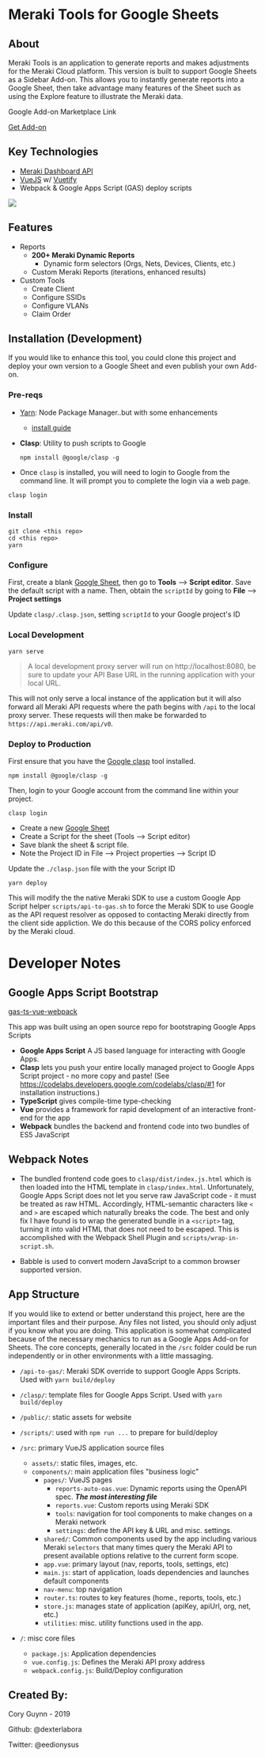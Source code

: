 # Meraki Tools for Google Sheets

## About

Meraki Tools is an application to generate reports and makes adjustments for the Meraki Cloud platform. This version is built to support Google Sheets as a Sidebar Add-on. This allows you to instantly generate reports into a Google Sheet, then take advantage many features of the Sheet such as using the Explore feature to illustrate the Meraki data.

Google Add-on Marketplace Link

[Get Add-on](https://cs.co/meraki_tools)

## Key Technologies

- [Meraki Dashboard API](https://meraki.io/api)
- [VueJS](https://vuejs.org) w/ [Vuetify](https://vuetifyjs.com)
- Webpack & Google Apps Script (GAS) deploy scripts

![](screenshots/MerakiToolsScreenshot.png)

## Features

- Reports
  - **200+ Meraki Dynamic Reports**
    - Dynamic form selectors (Orgs, Nets, Devices, Clients, etc.)
  - Custom Meraki Reports (iterations, enhanced results)
- Custom Tools
  - Create Client
  - Configure SSIDs
  - Configure VLANs
  - Claim Order

## Installation (Development)

If you would like to enhance this tool, you could clone this project and deploy your own version to a Google Sheet and even publish your own Add-on.

### Pre-reqs

- [Yarn](https://yarnpkg.com/en/): Node Package Manager..but with some enhancements

  - [install guide](https://yarnpkg.com/en/docs/install)


- **Clasp**: Utility to push scripts to Google

  `npm install @google/clasp -g`

- Once `clasp` is installed, you will need to login to Google from the command line. It will prompt you to complete the login via a web page. 
  
```
clasp login
```

### Install

```
git clone <this repo>
cd <this repo>
yarn
```

### Configure

First, create a blank [Google Sheet](https://sheets.new), then go to **Tools** --> **Script editor**.
Save the default script with a name. Then, obtain the `scriptId` by going to **File** --> **Project settings**

Update `clasp/.clasp.json`, setting `scriptId` to your Google project's ID 


### Local Development

```
yarn serve
```

> A local development proxy server will run on http://localhost:8080, be sure to update your API Base URL in the running application with your local URL.

This will not only serve a local instance of the application but it will also forward all Meraki API requests where the path begins with `/api` to the local proxy server. These requests will then make be forwarded to `https://api.meraki.com/api/v0`.

### Deploy to Production
First ensure that you have the [Google clasp](https://developers.google.com/apps-script/guides/clasp) tool installed.
```
npm install @google/clasp -g
```

Then, login to your Google account from the command line within your project.
```
clasp login
```
- Create a new [Google Sheet](https://sheets.new)
- Create a Script for the sheet (Tools --> Script editor)
- Save blank the sheet & script file.
- Note the Project ID in File --> Project properties --> Script ID

Update the `./clasp.json` file with the your Script ID

```
yarn deploy
```

This will modify the the native Meraki SDK to use a custom Google App Script helper `scripts/api-to-gas.sh` to force the Meraki SDK to use Google as the API request resolver as opposed to contacting Meraki directly from the client side appliction. We do this because of the CORS policy enforced by the Meraki cloud.

# Developer Notes

## Google Apps Script Bootstrap

[gas-ts-vue-webpack](https://github.com/MattiasMartens/gas-ts-vue-webpack.git)

This app was built using an open source repo for bootstraping Google Apps Scripts

- **Google Apps Script** A JS based language for interacting with Google Apps.
- **Clasp** lets you push your entire locally managed project to Google Apps Script project - no more copy and paste! (See <https://codelabs.developers.google.com/codelabs/clasp/#1> for installation instructions.)
- **TypeScript** gives compile-time type-checking
- **Vue** provides a framework for rapid development of an interactive front-end for the app
- **Webpack** bundles the backend and frontend code into two bundles of ES5 JavaScript

## Webpack Notes

- The bundled frontend code goes to `clasp/dist/index.js.html` which is then loaded into the HTML template in `clasp/index.html`. Unfortunately, Google Apps Script does not let you serve raw JavaScript code - it must be treated as raw HTML. Accordingly, HTML-semantic characters like `<` and `>` are escaped which naturally breaks the code. The best and only fix I have found is to wrap the generated bundle in a `<script>` tag, turning it into valid HTML that does not need to be escaped. This is accomplished with the Webpack Shell Plugin and `scripts/wrap-in-script.sh`.

- Babble is used to convert modern JavaScript to a common browser supported version.

## App Structure

If you would like to extend or better understand this project, here are the important files and their purpose. Any files not listed, you should only adjust if you know what you are doing. This application is somewhat complicated because of the necessary mechanics to run as a Google Apps Add-on for Sheets. The core concepts, generally located in the `/src` folder could be run independently or in other environments with a little massaging.

- `/api-to-gas/`: Meraki SDK override to support Google Apps Scripts. Used with `yarn build/deploy`
- `/clasp/`: template files for Google Apps Script. Used with `yarn build/deploy`
- `/public/`: static assets for website
- `/scripts/`: used with `npm run ...` to prepare for build/deploy
- `/src`: primary VueJS application source files

  - `assets/`: static files, images, etc.
  - `components/`: main application files "business logic"
    - `pages/`: VueJS pages
      - `reports-auto-oas.vue`: Dynamic reports using the OpenAPI spec. **_The most interesting file_**
      - `reports.vue`: Custom reports using Meraki SDK
      - `tools`: navigation for tool components to make changes on a Meraki network
      - `settings`: define the API key & URL and misc. settings.
    - `shared/`: Common components used by the app including various Meraki `selectors` that many times query the Meraki API to present available options relative to the current form scope.
    - `app.vue`: primary layout (nav, reports, tools, settings, etc)
    - `main.js`: start of application, loads dependencies and launches default components
    - `nav-menu`: top navigation
    - `router.ts`: routes to key features (home., reports, tools, etc.)
    - `store.js`: manages state of application (apiKey, apiUrl, org, net, etc.)
    - `utilities`: misc. utility functions used in the app.

- `/`: misc core files
  - `package.js`: Application dependencies
  - `vue.config.js`: Defines the Meraki API proxy address
  - `webpack.config.js`: Build/Deploy configuration

## Created By:

Cory Guynn - 2019

Github: @dexterlabora

Twitter: @eedionysus
